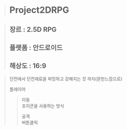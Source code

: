 > # Project2DRPG
 
> ## 장르 : 2.5D RPG
> ## 플랫폼 : 안드로이드
> ## 해상도 : 16:9

>  던전에서 던전재료을 파밍하고 강해지는 것 까지(몬헌느낌으로)
> 
> 플레이어
>  > 이동   
>  > 조이콘을 사용하는 방식
>  > 
>  > 공격   
>  > 버튼클릭
 
